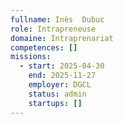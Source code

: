 ```yaml
---
fullname: Inès  Dubuc
role: Intrapreneuse
domaine: Intraprenariat
competences: []
missions:
  - start: 2025-04-30
    end: 2025-11-27
    employer: DGCL
    status: admin
    startups: []
---
```

